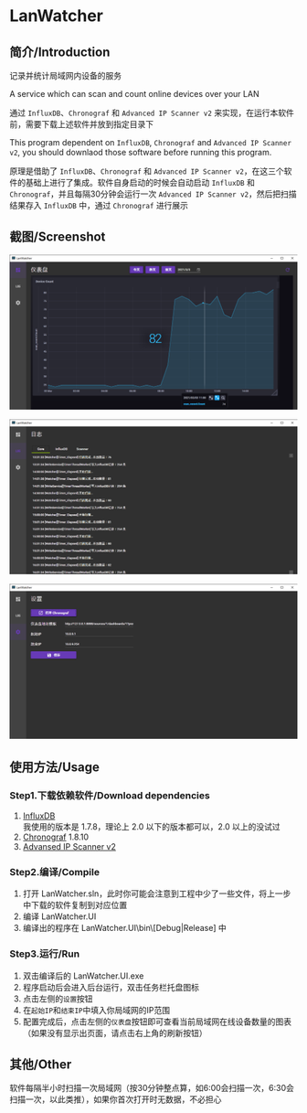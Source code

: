 # LanWatcher

## 简介/Introduction

记录并统计局域网内设备的服务

A service which can scan and count online devices over your LAN

通过 `InfluxDB`、`Chronograf` 和 `Advanced IP Scanner v2` 来实现，在运行本软件前，需要下载上述软件并放到指定目录下

This program dependent on `InfluxDB`, `Chronograf` and `Advanced IP Scanner v2`, you should downlaod those software before running this program.

原理是借助了 `InfluxDB`、`Chronograf` 和 `Advanced IP Scanner v2`，在这三个软件的基础上进行了集成。软件自身启动的时候会自动启动 `InfluxDB` 和 `Chronograf`，并且每隔30分钟会运行一次 `Advanced IP Scanner v2`，然后把扫描结果存入 `InfluxDB` 中，通过 `Chronograf` 进行展示

## 截图/Screenshot
![screenshot](Images/Screenshot1.png)

![screenshot](Images/Screenshot2.png)

![screenshot](Images/Screenshot3.png)

## 使用方法/Usage
### Step1.下载依赖软件/Download dependencies
1. [InfluxDB](https://portal.influxdata.com/downloads/) <br/>我使用的版本是 1.7.8，理论上 2.0 以下的版本都可以，2.0 以上的没试过
1. [Chronograf](https://portal.influxdata.com/downloads/) 1.8.10
1. [Advansed IP Scanner v2](http://www.pc6.com/softview/SoftView_93262.html)

### Step2.编译/Compile
1. 打开 LanWatcher.sln，此时你可能会注意到工程中少了一些文件，将上一步中下载的软件复制到对应位置
1. 编译 LanWatcher.UI
1. 编译出的程序在 LanWatcher.UI\bin\\[Debug|Release] 中

### Step3.运行/Run
1. 双击编译后的 LanWatcher.UI.exe
1. 程序启动后会进入后台运行，双击任务栏托盘图标
1. 点击左侧的`设置`按钮
1. 在`起始IP`和`结束IP`中填入你局域网的IP范围
1. 配置完成后，点击左侧的`仪表盘`按钮即可查看当前局域网在线设备数量的图表（如果没有显示出页面，请点击右上角的刷新按钮）

## 其他/Other
软件每隔半小时扫描一次局域网（按30分钟整点算，如6:00会扫描一次，6:30会扫描一次，以此类推），如果你首次打开时无数据，不必担心
